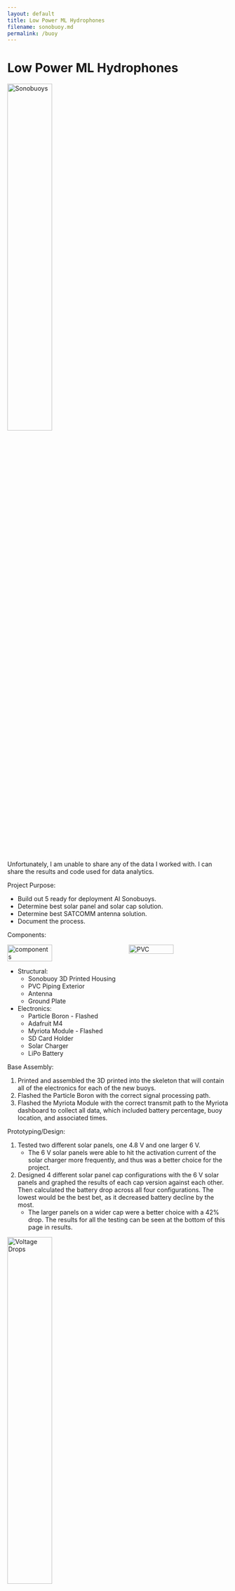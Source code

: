 ```yaml
---
layout: default
title: Low Power ML Hydrophones
filename: sonobuoy.md
permalink: /buoy
---
```


# Low Power ML Hydrophones

<img src="img/sonobuoys.png" alt="Sonobuoys" style="width: 45%" />

Unfortunately, I am unable to share any of the data I worked with. I can share the results and code used for data analytics. 

Project Purpose:

- Build out 5 ready for deployment AI Sonobuoys.
- Determine best solar panel and solar cap solution.
- Determine best SATCOMM antenna solution.
- Document the process.

Components:

<div style="display: flex; justify-content: space-between;">
  <img src="img/hydrophone_comp.png" alt="components" style="width: 45%; margin-right: 5px;" />
  <img src="img/hydrophone_pvc.png" alt="PVC" style="width: 45%; margin-left: 5px;" />
</div>

- Structural:
    - Sonobuoy 3D Printed Housing
    - PVC Piping Exterior
    - Antenna
    - Ground Plate
- Electronics:
    - Particle Boron - Flashed
    - Adafruit M4
    - Myriota Module - Flashed
    - SD Card Holder
    - Solar Charger
    - LiPo Battery

Base Assembly:

1. Printed and assembled the 3D printed into the skeleton that will contain all of the electronics for each of the new buoys.
2. Flashed the Particle Boron with the correct signal processing path.
3. Flashed the Myriota Module with the correct transmit path to the Myriota dashboard to collect all data, which included battery percentage, buoy location, and associated times.

Prototyping/Design:

1. Tested two different solar panels, one 4.8 V and one larger 6 V.
    - The 6 V solar panels were able to hit the activation current of the solar charger more frequently, and thus was a better choice for the project.
2. Designed 4 different solar panel cap configurations with the 6 V solar panels and graphed the results of each cap version against each other. Then calculated the battery drop across all four configurations. The lowest would be the best bet, as it decreased battery decline by the most.
    - The larger panels on a wider cap were a better choice with a 42% drop. The results for all the testing can be seen at the bottom of this page in results.

<img src="img/buoy_voltages.png" alt="Voltage Drops" style="width: 45%" />
   
3. Tested 4 different types of ground planes with a 433 MHz antenna to communicate with the Iridium network. The options were different sizes of squares, a small circle, and a ground plate with copper four copper wires. Found the number of packets/messages sent per hour for each ground plate.
    - The small square cap was the best option. This is due to antenna theory, which states that the ground plane for signal reflection should have a diameter of pi/4 times the wavelength of the signal. This signal broadcasts at ~70cm, meaning a ground plane with a diameter of ~50 cm or 2 inches would be sufficient and ideal.

<img src="img/buoy_buckets.png" alt="Voltage Drops" style="width: 45%" />

Results:

All 5 buoys were built out, with the testing being completed for the solar cap and antenna design. A table with more statistical data can be seen below. Additionally, at the bottom of this page all code will be pasted from data analysis ran on the code, with sensitivities removed.

<img src="img/buoy_table.png" alt="Voltage Drops" style="width: 45%" />

Jupyter Notebook > Script
`
# %%
import pandas as pd
import numpy as np
from matplotlib import pyplot as plt
import dataframe_image as dfi 

# %%
reference = pd.DataFrame()
reference["Sonbuoy #"] = ["006", "007", "009", "010"]
reference["Solar Panel"] = ["Small w/ Cap", "Voltaic 6V", "Wings","Larger w/ Cap"]
reference["Ground Plate"]= ["Large Square", "Small Square", "Rob DIY", "Large Circle"]

# %% [markdown]
# # Solar Panel Calculations

# %%
df = pd.read_csv("/Users/lsamoyan/Library/CloudStorage/OneDrive-In-Q-Tel,Inc/Labs Work/Sonobuoy/006 vs 007 vs 009 vs 010 Battery (%)-1700065788500.csv")

        
df["FSP 006"].fillna(method="ffill", inplace=True)
df["FSP 007"].fillna(method="ffill", inplace=True)
df["FSP 009"].fillna(method="ffill", inplace=True)
df["FSP 010"].fillna(method="ffill", inplace=True)


# %%
df = df.drop(labels=[0, 1, 2], axis=0)

# %%
quarter = int((len(df["FSP 006"]))/4)

df1 = df[0:quarter]
df2 = df[quarter:2*quarter]
df3 = df[quarter*2:quarter*3]
df4 = df[quarter*3:-1]

type(df["FSP 006"][3])

# %%
plt.plot(df1["FSP 006"])
plt.plot(df1["FSP 007"])
plt.plot(df1["FSP 009"])
plt.plot(df1["FSP 010"])

# %%

plt.plot(df2["FSP 006"], label="FSP 006")
plt.plot(df2["FSP 007"], label="FSP 007")
plt.plot(df2["FSP 009"], label="FSP 009")
plt.plot(df2["FSP 010"], label="FSP 010")
plt.title("FSP 006, FSP 007, FSP 009, FSP 010 Battery % Over Time")
plt.xlabel("# Of Data Points Collected Through Time")
plt.ylabel("Battery %")
plt.legend(loc="best")
plt.savefig('006 vs 007 vs 009 vs 010 Battery.png')


# %%
mins = [ df2["FSP 006"].min(), df2["FSP 007"].min(), df2["FSP 009"].min(), df2["FSP 010"].min() ] 
maxminlist = []
for i in range(len(mins)):
    randovar = 100 - mins[i]
    maxminlist.append(randovar)
reference["Solar Panel % Drop"] = maxminlist

reference

# %% [markdown]
# # Ground Plate Calculations

# %%
m07 = pd.read_csv()
m06 = pd.read_csv()
m09 = pd.read_csv()
m10 = pd.read_csv()

# %%
buck06 = len(m06['location'])
buck07 = len(m07['location'])
buck09 = len(m09['location'])
buck10 = len(m10['location'])
tot = buck06+buck07+buck09+buck10
print(buck07/tot, tot)

# %%
sizes = [buck06, buck07, buck09, buck10]
labels = ['Myriota 006'+' '+str(round(buck06/tot*100, 1))+'%', 'Myriota 007'+' '+str(round(buck07/tot*100,1))+'%', 'Myriota 009'+' '+str(round(buck09/tot*100, 1))+'%', 'Myriota 010'+' '+str(round(buck10/tot*100, 1))+'%']

plt.pie(sizes, labels=labels)
plt.title("Myriota Bucket Size Percentages")
plt.savefig('Bucket Size percentages.png')

# %%
hours = 48+17 #10 am Fri to 4am Monday for buckets
reference["Myriota Messages Per Hour"] = [round(buck06/hours, 2), round(buck07/hours, 2), round(buck09/hours, 2), round(buck10/hours,2)]
reference


# %%
x = np.arange(0, 66, 1)
y06= []
y07 = []
y09= []
y10 = []

for i in range(len(x)):
    y06.append(reference["Myriota Messages Per Hour"][0]*x[i])
for i in range(len(x)):
    y07.append(reference["Myriota Messages Per Hour"][1]*x[i])
for i in range(len(x)):
    y09.append(reference["Myriota Messages Per Hour"][2]*x[i])
for i in range(len(x)):
    y10.append(reference["Myriota Messages Per Hour"][3]*x[i])
        

# %%
plt.plot(x, y06, label="Myriota 010")
plt.plot(x, y07, label = "Myriota 007")
plt.plot(x, y09, label = "Myriota 009")
plt.plot(x, y10, label= "Myriota 010")
plt.legend(loc="best")

# %% [markdown]
# # Exporting Table

# %%
dfi.export(reference, 'ref.png')

# %% [markdown]
# # Antenna Comparison - Whip vs Helical

# %%
helical = pd.read_csv()
whip = pd.read_csv()

# %%
buckheli = len(helical['location'])
buckwhip = len(whip['location'])
tot_ant = buckheli+buckwhip

# %%
sizes_ant = [buckheli, buckwhip]
labels_ant = ['Myriota 010 Helical'+' '+str(round(buckheli/tot_ant*100, 1))+'%', 'Myriota 009 Whip'+' '+str(round(buckwhip/tot_ant*100,1))+'%']

plt.pie(sizes_ant, labels=labels_ant)
plt.title("Myriota Bucket Size Percentages of Whip vs Helical Antennas")
plt.savefig('Bucket Size percentages Antennas.png')

# %% 
`

